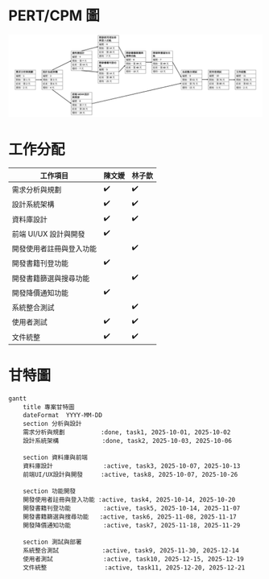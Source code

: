 # PERT/CPM 圖
![PERT/CPM 圖](PERT.png)

# 工作分配
| 工作項目                  | 陳文嬡 | 林子歆 |
|---------------------------|--------|--------|
| 需求分析與規劃            | ✔️     | ✔️     |
| 設計系統架構              | ✔️     | ✔️     |
| 資料庫設計                | ✔️     | ✔️     |
| 前端 UI/UX 設計與開發     | ✔️     |        |
| 開發使用者註冊與登入功能   |        | ✔️     |
| 開發書籍刊登功能          | ✔️     |        |
| 開發書籍篩選與搜尋功能    |        | ✔️     |
| 開發降價通知功能          | ✔️     |        |
| 系統整合測試              |        | ✔️     |
| 使用者測試                | ✔️     | ✔️     |
| 文件統整                  | ✔️     | ✔️     |

# 甘特圖
``` mermaid
gantt
    title 專案甘特圖
    dateFormat  YYYY-MM-DD
    section 分析與設計
    需求分析與規劃          :done, task1, 2025-10-01, 2025-10-02
    設計系統架構            :done, task2, 2025-10-03, 2025-10-06

    section 資料庫與前端
    資料庫設計              :active, task3, 2025-10-07, 2025-10-13
    前端UI/UX設計與開發     :active, task8, 2025-10-07, 2025-10-26

    section 功能開發
    開發使用者註冊與登入功能 :active, task4, 2025-10-14, 2025-10-20
    開發書籍刊登功能         :active, task5, 2025-10-14, 2025-11-07
    開發書籍篩選與搜尋功能   :active, task6, 2025-11-08, 2025-11-17
    開發降價通知功能         :active, task7, 2025-11-18, 2025-11-29

    section 測試與部署
    系統整合測試            :active, task9, 2025-11-30, 2025-12-14
    使用者測試              :active, task10, 2025-12-15, 2025-12-19
    文件統整                :active, task11, 2025-12-20, 2025-12-21

```

